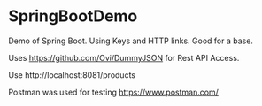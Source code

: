 # SpringBootDemo
Demo of Spring Boot. Using Keys and HTTP links. Good for a base.

Uses https://github.com/Ovi/DummyJSON for Rest API Access.

Use http://localhost:8081/products


Postman was used for testing
https://www.postman.com/
